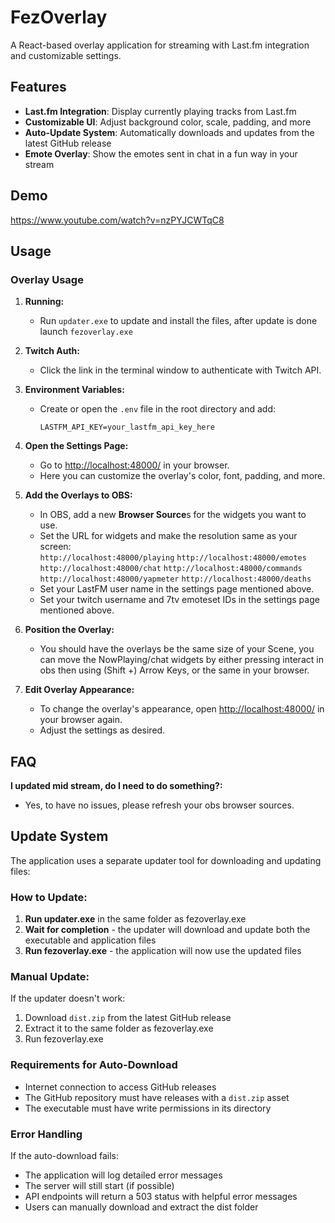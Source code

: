 # FezOverlay

A React-based overlay application for streaming with Last.fm integration and customizable settings.

## Features

- **Last.fm Integration**: Display currently playing tracks from Last.fm
- **Customizable UI**: Adjust background color, scale, padding, and more
- **Auto-Update System**: Automatically downloads and updates from the latest GitHub release
- **Emote Overlay**: Show the emotes sent in chat in a fun way in your stream

## Demo

https://www.youtube.com/watch?v=nzPYJCWTqC8

## Usage

### Overlay Usage

1. **Running:**

   - Run `updater.exe` to update and install the files, after update is done launch `fezoverlay.exe`

2. **Twitch Auth:**

   - Click the link in the terminal window to authenticate with Twitch API.

3. **Environment Variables:**

   - Create or open the `.env` file in the root directory and add:

     ```
     LASTFM_API_KEY=your_lastfm_api_key_here
     ```

4. **Open the Settings Page:**

   - Go to [http://localhost:48000/](http://localhost:48000/) in your browser.
   - Here you can customize the overlay's color, font, padding, and more.

5. **Add the Overlays to OBS:**

   - In OBS, add a new **Browser Source**s for the widgets you want to use.
   - Set the URL for widgets and make the resolution same as your screen:  
      `http://localhost:48000/playing`
     `http://localhost:48000/emotes`
     `http://localhost:48000/chat`
     `http://localhost:48000/commands`
     `http://localhost:48000/yapmeter`
     `http://localhost:48000/deaths`
   - Set your LastFM user name in the settings page mentioned above.
   - Set your twitch username and 7tv emoteset IDs in the settings page mentioned above.

6. **Position the Overlay:**

   - You should have the overlays be the same size of your Scene, you can move the NowPlaying/chat widgets by either pressing interact in obs then using (Shift +) Arrow Keys, or the same in your browser.

7. **Edit Overlay Appearance:**
   - To change the overlay's appearance, open [http://localhost:48000/](http://localhost:48000/) in your browser again.
   - Adjust the settings as desired.

## FAQ

**I updated mid stream, do I need to do something?:**

- Yes, to have no issues, please refresh your obs browser sources.

## Update System

The application uses a separate updater tool for downloading and updating files:

### **How to Update**:

1. **Run updater.exe** in the same folder as fezoverlay.exe
2. **Wait for completion** - the updater will download and update both the executable and application files
3. **Run fezoverlay.exe** - the application will now use the updated files

### **Manual Update**:

If the updater doesn't work:

1. Download `dist.zip` from the latest GitHub release
2. Extract it to the same folder as fezoverlay.exe
3. Run fezoverlay.exe

### Requirements for Auto-Download

- Internet connection to access GitHub releases
- The GitHub repository must have releases with a `dist.zip` asset
- The executable must have write permissions in its directory

### Error Handling

If the auto-download fails:

- The application will log detailed error messages
- The server will still start (if possible)
- API endpoints will return a 503 status with helpful error messages
- Users can manually download and extract the dist folder
